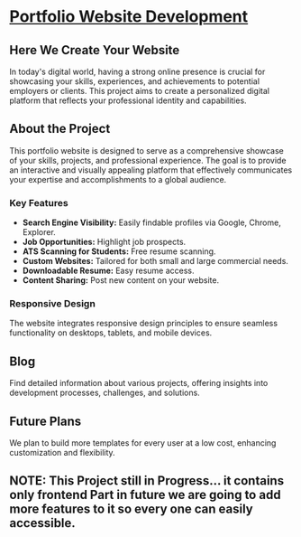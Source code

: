 # [Portfolio Website Development](https://rakeshsamala0505.github.io/Web_development/)

## Here We Create Your Website

In today's digital world, having a strong online presence is crucial for showcasing your skills, experiences, and achievements to potential employers or clients. This project aims to create a personalized digital platform that reflects your professional identity and capabilities.

## About the Project

This portfolio website is designed to serve as a comprehensive showcase of your skills, projects, and professional experience. The goal is to provide an interactive and visually appealing platform that effectively communicates your expertise and accomplishments to a global audience.

### Key Features

- **Search Engine Visibility:** Easily findable profiles via Google, Chrome, Explorer.
- **Job Opportunities:** Highlight job prospects.
- **ATS Scanning for Students:** Free resume scanning.
- **Custom Websites:** Tailored for both small and large commercial needs.
- **Downloadable Resume:** Easy resume access.
- **Content Sharing:** Post new content on your website.

### Responsive Design

The website integrates responsive design principles to ensure seamless functionality on desktops, tablets, and mobile devices.

## Blog

Find detailed information about various projects, offering insights into development processes, challenges, and solutions.

## Future Plans

We plan to build more templates for every user at a low cost, enhancing customization and flexibility.
## NOTE:  This Project still in Progress... it contains only frontend Part in future we are going to add more features to it so every one can easily accessible.
